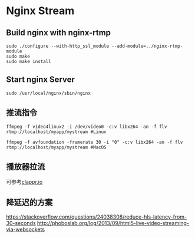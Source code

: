 # Nginx Stream

## Build nginx with nginx-rtmp

    sudo ./configure --with-http_ssl_module --add-module=../nginx-rtmp-module
    sudo make
    sudo make install

## Start nginx Server

    sudo /usr/local/nginx/sbin/nginx


## 推流指令
    
    ffmpeg -f video4linux2 -i /dev/video0 -c:v libx264 -an -f flv rtmp://localhost/myapp/mystream #Linux

    ffmpeg -f avfoundation -framerate 30 -i "0" -c:v libx264 -an -f flv rtmp://localhost/myapp/mystream #MacOS

## 播放器拉流

可参考[clappr.io](https://github.com/clappr/clappr.git)

## 降延迟的方案

https://stackoverflow.com/questions/24038308/reduce-hls-latency-from-30-seconds
http://phoboslab.org/log/2013/09/html5-live-video-streaming-via-websockets
